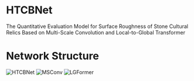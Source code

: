 # HTCBNet
 The Quantitative Evaluation Model for Surface Roughness of Stone Cultural Relics Based on Multi-Scale Convolution and Local-to-Global Transformer  

# Network Structure
![HTCBNet](https://github.com/ImmortalLampHolder/blob/main/HTCBNet/img/HTCBNet.png)
![MSConv](https://github.com/ImmortalLampHolder/blob/main/HTCBNet/img/MSConv.png)
![LGFormer](https://github.com/ImmortalLampHolder/blob/main/HTCBNet/img/LGFormer.png)